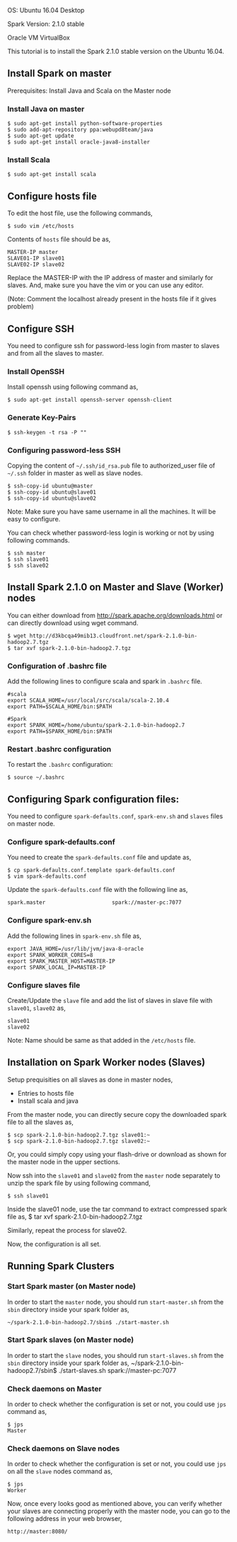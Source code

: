 OS: Ubuntu 16.04 Desktop

Spark Version: 2.1.0 stable

Oracle VM VirtualBox

This tutorial is to install the Spark 2.1.0 stable version on the Ubuntu 16.04.

## Install Spark on master

Prerequisites: Install Java and Scala on the Master node

### Install Java on master
    $ sudo apt-get install python-software-properties
    $ sudo add-apt-repository ppa:webupd8team/java
    $ sudo apt-get update
    $ sudo apt-get install oracle-java8-installer

### Install Scala
    $ sudo apt-get install scala

## Configure hosts file
To edit the host file, use the following commands,

    $ sudo vim /etc/hosts

Contents of `hosts` file should be as,

    MASTER-IP master
    SLAVE01-IP slave01
    SLAVE02-IP slave02

Replace the MASTER-IP with the IP address of master and similarly for slaves. 
And, make sure you have the vim or you can use any editor.

(Note: Comment the localhost already present in the hosts file if it gives problem)

## Configure SSH
You need to configure ssh for password-less login from master to slaves and from all the slaves to master.

### Install OpenSSH
Install openssh using following command as,

    $ sudo apt-get install openssh-server openssh-client

### Generate Key-Pairs
    $ ssh-keygen -t rsa -P ""

### Configuring password-less SSH
Copying the content of `~/.ssh/id_rsa.pub` file to authorized_user file of `~/.ssh` folder in master as well as slave nodes.

    $ ssh-copy-id ubuntu@master
    $ ssh-copy-id ubuntu@slave01
    $ ssh-copy-id ubuntu@slave02

Note: Make sure you have same username in all the machines. It will be easy to configure.

You can check whether password-less login is working or not by using following commands.

    $ ssh master
    $ ssh slave01
    $ ssh slave02


## Install Spark 2.1.0 on Master and Slave (Worker) nodes

You can either download from http://spark.apache.org/downloads.html or can directly download using wget command.

    $ wget http://d3kbcqa49mib13.cloudfront.net/spark-2.1.0-bin-hadoop2.7.tgz
	$ tar xvf spark-2.1.0-bin-hadoop2.7.tgz

### Configuration of .bashrc file
Add the following lines to configure scala and spark in `.bashrc` file.

```
#scala
export SCALA_HOME=/usr/local/src/scala/scala-2.10.4
export PATH=$SCALA_HOME/bin:$PATH

#Spark
export SPARK_HOME=/home/ubuntu/spark-2.1.0-bin-hadoop2.7
export PATH=$SPARK_HOME/bin:$PATH
```

### Restart .bashrc configuration
To restart the `.bashrc` configuration:

    $ source ~/.bashrc 

## Configuring Spark configuration files:

You need to configure `spark-defaults.conf`, `spark-env.sh` and `slaves` files on master node.

### Configure spark-defaults.conf
You need to create the `spark-defaults.conf` file and update as, 

    $ cp spark-defaults.conf.template spark-defaults.conf
    $ vim spark-defaults.conf

Update the `spark-defaults.conf` file with the following line as,

    spark.master                     spark://master-pc:7077

### Configure spark-env.sh
Add the following lines in `spark-env.sh` file as,

```
export JAVA_HOME=/usr/lib/jvm/java-8-oracle
export SPARK_WORKER_CORES=8
export SPARK_MASTER_HOST=MASTER-IP
export SPARK_LOCAL_IP=MASTER-IP
```

### Configure slaves file

Create/Update the `slave` file and add the list of slaves in slave file with `slave01`,  `slave02` as,

```
slave01
slave02
```

Note: Name should be same as that added in the `/etc/hosts` file.

## Installation on Spark Worker nodes (Slaves)

Setup prequisities on all slaves as done in master nodes,

- Entries to hosts file
- Install scala and java

From the master node, you can directly secure copy the downloaded spark file to all the slaves as,

```
$ scp spark-2.1.0-bin-hadoop2.7.tgz slave01:~
$ scp spark-2.1.0-bin-hadoop2.7.tgz slave02:~
```
Or, you could simply copy using your flash-drive or download as shown for the master node in the upper sections.


Now ssh into the `slave01` and `slave02` from the `master` node separately to unzip the spark file by using following command,

	$ ssh slave01

Inside the slave01 node, use the tar command to extract compressed spark file as,
    $ tar xvf spark-2.1.0-bin-hadoop2.7.tgz

Similarly, repeat the process for slave02.

Now, the configuration is all set.


## Running Spark Clusters

### Start Spark master (on Master node)
In order to start the `master` node, you should run `start-master.sh` from the `sbin` directory inside your spark folder as,
    
    ~/spark-2.1.0-bin-hadoop2.7/sbin$ ./start-master.sh

### Start Spark slaves (on Master node)
In order to start the `slave` nodes, you should run `start-slaves.sh` from the `sbin` directory inside your spark folder as,
    ~/spark-2.1.0-bin-hadoop2.7/sbin$ ./start-slaves.sh spark://master-pc:7077

### Check daemons on Master
In order to check whether the configuration is set or not, you could use `jps` command as,

```
$ jps
Master
```

### Check daemons on Slave nodes
In order to check whether the configuration is set or not, you could use `jps` on all the `slave` nodes command as, 
```
$ jps
Worker
```

Now, once every looks good as mentioned above, you can verify whether your slaves are connecting properly with the master node, you can go to the following address in your web browser,

	http://master:8080/

